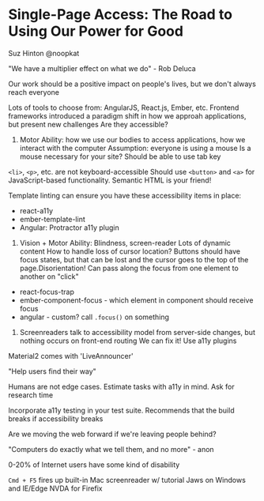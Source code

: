 # Single-Page Access: The Road to Using Our Power for Good

Suz Hinton
@noopkat

"We have a multiplier effect on what we do" - Rob Deluca

Our work should be a positive impact on people's lives, but we don't always reach everyone

Lots of tools to choose from: AngularJS, React.js, Ember, etc.
Frontend frameworks introduced a paradigm shift in how we approah applications, but present new challenges
Are they accessible?

1. Motor Ability: how we use our bodies to access applications, how we interact with the computer
	Assumption: everyone is using a mouse
	Is a mouse necessary for your site? Should be able to use tab key

`<li>`, `<p>`, etc. are not keyboard-accessible
Should use `<button>` and `<a>` for JavaScript-based functionality. 
Semantic HTML is your friend!

Template linting can ensure you have these accessibility items in place:

- react-a11y
- ember-template-lint
- Angular: Protractor a11y plugin


1. Vision + Motor Ability: Blindness, screen-reader
	Lots of dynamic content
	How to handle loss of cursor location?
	Buttons should have focus states, but that can be lost and the 
	cursor goes to the top of the page.Disorientation!
	Can pass along the focus from one element to another on "click"

- react-focus-trap
- ember-component-focus - which element in component should receive focus
- angular - custom? call `.focus()` on something

1. Screenreaders talk to accessibility model from server-side changes, but nothing occurs on front-end routing
	We can fix it! Use a11y plugins

Material2 comes with 'LiveAnnouncer'

"Help users find their way"

Humans are not edge cases. Estimate tasks with a11y in mind. Ask for research time

Incorporate a11y testing in your test suite. Recommends that the build breaks if accessibility breaks

Are we moving the web forward if we're leaving people behind?

"Computers do exactly what we tell them, and no more" - anon

0-20% of Internet users have some kind of disability

`Cmd + F5` fires up built-in Mac screenreader w/ tutorial
Jaws on Windows and IE/Edge
NVDA for Firefix







